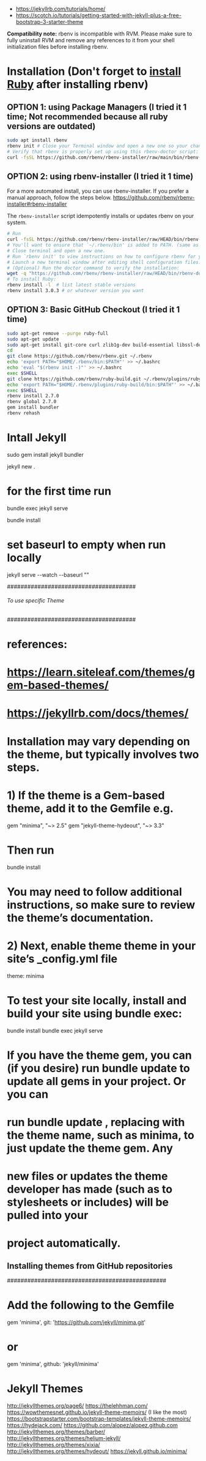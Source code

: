 * https://jekyllrb.com/tutorials/home/
* https://scotch.io/tutorials/getting-started-with-jekyll-plus-a-free-bootstrap-3-starter-theme

**Compatibility note:** rbenv is incompatible with RVM. Please make sure to fully uninstall RVM and remove any references to it from your shell initialization files before installing rbenv.

Installation (Don't forget to [install Ruby](https://github.com/rbenv/rbenv-installer#rbenv-installer) after installing rbenv)
=============
OPTION 1: using Package Managers (I tried it 1 time; Not recommended because all ruby versions are outdated)
---------------------------------
```bash
sudo apt install rbenv
rbenv init # Close your Terminal window and open a new one so your changes take effect.
# Verify that rbenv is properly set up using this rbenv-doctor script:
curl -fsSL https://github.com/rbenv/rbenv-installer/raw/main/bin/rbenv-doctor | bash
```

OPTION 2: using rbenv-installer (I tried it 1 time)
---------
For a more automated install, you can use rbenv-installer. If you prefer a manual approach, follow the steps below.
https://github.com/rbenv/rbenv-installer#rbenv-installer

The `rbenv-installer` script idempotently installs or updates rbenv on your system.

```bash
# Run
curl -fsSL https://github.com/rbenv/rbenv-installer/raw/HEAD/bin/rbenv-installer | bash
# You'll want to ensure that `~/.rbenv/bin' is added to PATH. (same as pyenv)
# Close terminal and open a new one.
# Run `rbenv init' to view instructions on how to configure rbenv for your shell.
# Launch a new terminal window after editing shell configuration files.
# (Optional) Run the doctor command to verify the installation:
wget -q "https://github.com/rbenv/rbenv-installer/raw/HEAD/bin/rbenv-doctor" -O- | bash
# To install Ruby:
rbenv install -l  # list latest stable versions
rbenv install 3.0.3 # or whatever version you want
```

OPTION 3: Basic GitHub Checkout (I tried it 1 time)
--------------------------------

```sh
sudo apt-get remove --purge ruby-full
sudo apt-get update
sudo apt-get install git-core curl zlib1g-dev build-essential libssl-dev libreadline-dev libyaml-dev libsqlite3-dev sqlite3 libxml2-dev libxslt1-dev libcurl4-openssl-dev software-properties-common libffi-dev
cd
git clone https://github.com/rbenv/rbenv.git ~/.rbenv
echo 'export PATH="$HOME/.rbenv/bin:$PATH"' >> ~/.bashrc
echo 'eval "$(rbenv init -)"' >> ~/.bashrc
exec $SHELL
git clone https://github.com/rbenv/ruby-build.git ~/.rbenv/plugins/ruby-build
echo 'export PATH="$HOME/.rbenv/plugins/ruby-build/bin:$PATH"' >> ~/.bashrc
exec $SHELL
rbenv install 2.7.0
rbenv global 2.7.0
gem install bundler
rbenv rehash
```
# Intall Jekyll
sudo gem install jekyll bundler

jekyll new .

# for the first time run
bundle exec jekyll serve

bundle install

# set baseurl to empty when run locally
jekyll serve --watch --baseurl ""

######################################
######  To use specific Theme  #######
######################################
# references:
# https://learn.siteleaf.com/themes/gem-based-themes/
# https://jekyllrb.com/docs/themes/

# Installation may vary depending on the theme, but typically involves two steps.
# 1) If the theme is a Gem-based theme, add it to the Gemfile e.g.
gem "minima", "~> 2.5"
gem "jekyll-theme-hydeout", "~> 3.3"
# Then run 
bundle install
# You may need to follow additional instructions, so make sure to review the theme’s documentation.

# 2) Next, enable theme theme in your site’s _config.yml file
theme: minima
# To test your site locally, install and build your site using bundle exec:
bundle install
bundle exec jekyll serve

# If you have the theme gem, you can (if you desire) run bundle update to update all gems in your project. Or you can 
# run bundle update <THEME>, replacing <THEME> with the theme name, such as minima, to just update the theme gem. Any 
# new files or updates the theme developer has made (such as to stylesheets or includes) will be pulled into your 
# project automatically.

##  Installing themes from GitHub repositories
###############################################
# Add the following to the Gemfile 
gem 'minima', git: 'https://github.com/jekyll/minima.git'
# or
gem 'minima', github: 'jekyll/minima'


# Jekyll Themes
http://jekyllthemes.org/page6/
https://thelehhman.com/
https://wowthemesnet.github.io/jekyll-theme-memoirs/ (I like the most)
https://bootstrapstarter.com/bootstrap-templates/jekyll-theme-memoirs/
https://hydejack.com/
https://github.com/alopez/alopez.github.com
http://jekyllthemes.org/themes/barber/
http://jekyllthemes.org/themes/helium-jekyll/
http://jekyllthemes.org/themes/xixia/
http://jekyllthemes.org/themes/hydeout/
https://jekyll.github.io/minima/

